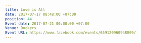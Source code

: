 ```yaml
---
title: Love is All
date: 2017-07-17 08:48:00 +07:00
position: 44
Event date: 2017-07-21 00:00:00 +07:00
Venue: Dockers
Event URL: https://www.facebook.com/events/659120960948809/
---
```


